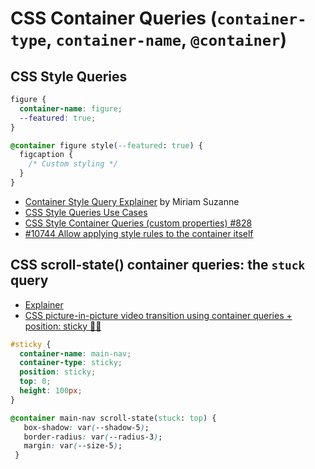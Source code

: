 # CSS Container Queries (`container-type`, `container-name`, `@container`)

## CSS Style Queries

```css
figure {
  container-name: figure;
  --featured: true;
}

@container figure style(--featured: true) {
  figcaption {
    /* Custom styling */
  }
}
```

- [Container Style Query Explainer](https://css.oddbird.net/rwd/style/explainer/) by Miriam Suzanne
- [CSS Style Queries Use Cases](https://ishadeed.com/article/css-container-style-queries/)
- [CSS Style Container Queries (custom properties) #828](https://github.com/web-platform-tests/interop/issues/828)
- [#10744 Allow applying style rules to the container itself](https://github.com/w3c/csswg-drafts/issues/10744)


## CSS scroll-state() container queries: the `stuck` query

- [Explainer](https://drafts.csswg.org/css-contain-4/scroll_state_explainer.html)
- [CSS picture-in-picture video transition using container queries + position: sticky 🧑‍🍳](https://x.com/jh3yy/status/1923179769123725595)

```css
#sticky {
  container-name: main-nav;
  container-type: sticky;
  position: sticky;
  top: 0;
  height: 100px;
}

@container main-nav scroll-state(stuck: top) {
   box-shadow: var(--shadow-5);
   border-radius: var(--radius-3);
   margin: var(--size-5);
 }
```
